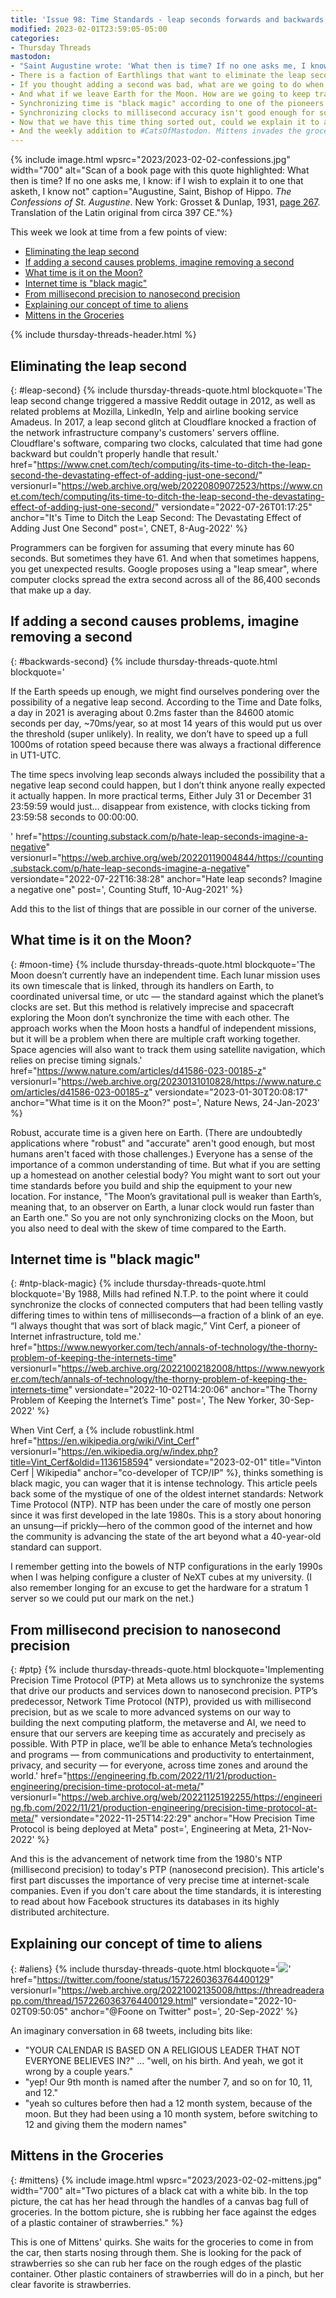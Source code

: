 ```yaml
---
title: 'Issue 98: Time Standards - leap seconds forwards and backwards, moon time, internet time (then and now), and aliens'
modified: 2023-02-01T23:59:05-05:00
categories:
- Thursday Threads
mastodon:
- "Saint Augustine wrote: 'What then is time? If no one asks me, I know: if I wish to explain it to one that asketh, I know not' This week's DLTJ Thursday Threads looks at time standards. https://dltj.org/article/issue-98-time-standards/ 1/7"
- There is a faction of Earthlings that want to eliminate the leap second as a distinct unit of time. Instead, they propose "smearing" that second across an entire day so software developers can avoid having to think about a quirky minute that has 61 seconds. https://dltj.org/article/issue-98-time-standards/#leap-second 2/7
- If you thought adding a second was bad, what are we going to do when we have to remove a second from our clocks to keep solar time in sync with caesium time. https://dltj.org/article/issue-98-time-standards/#backwards-second 3/7
- And what if we leave Earth for the Moon. How are we going to keep track of time there? https://dltj.org/article/issue-98-time-standards/#moon-time 4/7
- Synchronizing time is "black magic" according to one of the pioneers of the internet. Why is it like that? https://dltj.org/article/issue-98-time-standards/#ntp-black-magic 5/7
- Synchronizing clocks to millisecond accuracy isn't good enough for some applications. Read about the move to nanosecond accuracy. https://dltj.org/article/issue-98-time-standards/#ptp 6/7
- Now that we have this time thing sorted out, could we explain it to an alien visitor? Perhaps we don't have time thought through after all. https://dltj.org/article/issue-98-time-standards/#aliens 7/7
- And the weekly addition to #CatsOfMastodon. Mittens invades the groceries looking to rub her face against the strawberry container. bonus/7
---
```

{% include image.html wpsrc="2023/2023-02-02-confessions.jpg" width="700" alt="Scan of a book page with this quote highlighted: What then is time? If no one asks me, I know: if I wish to explain it to one that asketh, I know not" caption="Augustine, Saint, Bishop of Hippo. <cite>The Confessions of St. Augustine</cite>. New York: Grosset & Dunlap, 1931, <a href='https://babel.hathitrust.org/cgi/pt?id=uc1.b3945012&view=1up&seq=281&q1=what+then+is+time'>page 267</a>. Translation of the Latin original from circa 397 CE."%} 

This week we look at time from a few points of view:

- [Eliminating the leap second](https://dltj.org/article/issue-98-time-standards/#leap-second)
- [If adding a second causes problems, imagine removing a second](https://dltj.org/article/issue-98-time-standards/#backwards-second)
- [What time is it on the Moon?](https://dltj.org/article/issue-98-time-standards/#moon-time)
- [Internet time is "black magic"](https://dltj.org/article/issue-98-time-standards/#ntp-black-magic)
- [From millisecond precision to nanosecond precision](https://dltj.org/article/issue-98-time-standards/#ptp)
- [Explaining our concept of time to aliens](https://dltj.org/article/issue-98-time-standards/#aliens)
- [Mittens in the Groceries](https://dltj.org/article/issue-98-time-standards/#mittens)

{% include thursday-threads-header.html %}


## Eliminating the leap second
{: #leap-second}
{% include thursday-threads-quote.html
blockquote='The leap second change triggered a massive Reddit outage in 2012, as well as related problems at Mozilla, LinkedIn, Yelp and airline booking service Amadeus. In 2017, a leap second glitch at Cloudflare knocked a fraction of the network infrastructure company&apos;s customers&apos; servers offline. Cloudflare&apos;s software, comparing two clocks, calculated that time had gone backward but couldn&apos;t properly handle that result.'
href="https://www.cnet.com/tech/computing/its-time-to-ditch-the-leap-second-the-devastating-effect-of-adding-just-one-second/"
versionurl="https://web.archive.org/web/20220809072523/https://www.cnet.com/tech/computing/its-time-to-ditch-the-leap-second-the-devastating-effect-of-adding-just-one-second/"
versiondate="2022-07-26T01:17:25"
anchor="It's Time to Ditch the Leap Second: The Devastating Effect of Adding Just One Second"
post=', CNET, 8-Aug-2022'
%}

Programmers can be forgiven for assuming that every minute has 60 seconds. 
But sometimes they have 61. 
And when that sometimes happens, you get unexpected results. 
Google proposes using a "leap smear", where computer clocks spread the extra second across all of the 86,400 seconds that make up a day. 


## If adding a second causes problems, imagine removing a second
{: #backwards-second}
{% include thursday-threads-quote.html
blockquote='<p>If the Earth speeds up enough, we might find ourselves pondering over the possibility of a negative leap second. According to the Time and Date folks, a day in 2021 is averaging about 0.2ms faster than the 84600 atomic seconds per day, ~70ms/year, so at most 14 years of this would put us over the threshold (super unlikely). In reality, we don’t have to speed up a full 1000ms of rotation speed because there was always a fractional difference in UT1-UTC.</p><p>The time specs involving leap seconds always included the possibility that a negative leap second could happen, but I don’t think anyone really expected it actually happen. In more practical terms, Either July 31 or December 31 23:59:59 would just… disappear from existence, with clocks ticking from 23:59:58 seconds to 00:00:00.</p>'
href="https://counting.substack.com/p/hate-leap-seconds-imagine-a-negative"
versionurl="https://web.archive.org/web/20220119004844/https://counting.substack.com/p/hate-leap-seconds-imagine-a-negative"
versiondate="2022-07-22T16:38:28"
anchor="Hate leap seconds? Imagine a negative one"
post=', Counting Stuff, 10-Aug-2021'
%}

Add this to the list of things that are possible in our corner of the universe.


## What time is it on the Moon?
{: #moon-time}
{% include thursday-threads-quote.html
blockquote='The Moon doesn’t currently have an independent time. Each lunar mission uses its own timescale that is linked, through its handlers on Earth, to coordinated universal time, or utc — the standard against which the planet’s clocks are set. But this method is relatively imprecise and spacecraft exploring the Moon don’t synchronize the time with each other. The approach works when the Moon hosts a handful of independent missions, but it will be a problem when there are multiple craft working together. Space agencies will also want to track them using satellite navigation, which relies on precise timing signals.'
href="https://www.nature.com/articles/d41586-023-00185-z"
versionurl="https://web.archive.org/20230131010828/https://www.nature.com/articles/d41586-023-00185-z"
versiondate="2023-01-30T20:08:17"
anchor="What time is it on the Moon?"
post=', Nature News, 24-Jan-2023'
%}

Robust, accurate time is a given here on Earth. 
(There are undoubtedly applications where "robust" and "accurate" aren't good enough, but most humans aren't faced with those challenges.) 
Everyone has a sense of the importance of a common understanding of time. 
But what if you are setting up a homestead on another celestial body? 
You might want to sort out your time standards before you build and ship the equipment to your new location. 
For instance, "The Moon’s gravitational pull is weaker than Earth’s, meaning that, to an observer on Earth, a lunar clock would run faster than an Earth one."
So you are not only synchronizing clocks on the Moon, but you also need to deal with the skew of time compared to the Earth.


## Internet time is "black magic"
{: #ntp-black-magic}
{% include thursday-threads-quote.html
blockquote='By 1988, Mills had refined N.T.P. to the point where it could synchronize the clocks of connected computers that had been telling vastly differing times to within tens of milliseconds—a fraction of a blink of an eye. “I always thought that was sort of black magic,” Vint Cerf, a pioneer of Internet infrastructure, told me.'
href="https://www.newyorker.com/tech/annals-of-technology/the-thorny-problem-of-keeping-the-internets-time"
versionurl="https://web.archive.org/20221002182008/https://www.newyorker.com/tech/annals-of-technology/the-thorny-problem-of-keeping-the-internets-time"
versiondate="2022-10-02T14:20:06"
anchor="The Thorny Problem of Keeping the Internet’s Time"
post=', The New Yorker, 30-Sep-2022'
%}

When Vint Cerf, a {% include robustlink.html href="https://en.wikipedia.org/wiki/Vint_Cerf" versionurl="https://en.wikipedia.org/w/index.php?title=Vint_Cerf&oldid=1136158594" versiondate="2023-02-01" title="Vinton Cerf | Wikipedia" anchor="co-developer of TCP/IP" %}, thinks something is black magic, you can wager that it is intense technology.
This article peels back some of the mystique of one of the oldest internet standards: Network Time Protocol (NTP). 
NTP has been under the care of mostly one person since it was first developed in the late 1980s. 
This is a story about honoring an unsung—if prickly—hero of the common good of the internet and how the community is advancing the state of the art beyond what a 40-year-old standard can support. 

I remember getting into the bowels of NTP configurations in the early 1990s when I was helping configure a cluster of NeXT cubes at my university. 
(I also remember longing for an excuse to get the hardware for a stratum 1 server so we could put our mark on the net.) 


## From millisecond precision to nanosecond precision
{: #ptp}
{% include thursday-threads-quote.html
blockquote='Implementing Precision Time Protocol (PTP) at Meta allows us to synchronize the systems that drive our products and services down to nanosecond precision. PTP’s predecessor, Network Time Protocol (NTP), provided us with millisecond precision, but as we scale to more advanced systems on our way to building the next computing platform, the metaverse and AI, we need to ensure that our servers are keeping time as accurately and precisely as possible. With PTP in place, we’ll be able to enhance Meta’s technologies and programs — from communications and productivity to entertainment, privacy, and security — for everyone, across time zones and around the world.'
href="https://engineering.fb.com/2022/11/21/production-engineering/precision-time-protocol-at-meta/"
versionurl="https://web.archive.org/web/20221125192255/https://engineering.fb.com/2022/11/21/production-engineering/precision-time-protocol-at-meta/"
versiondate="2022-11-25T14:22:29"
anchor="How Precision Time Protocol is being deployed at Meta"
post=', Engineering at Meta, 21-Nov-2022'
%}

And this is the advancement of network time from the 1980's NTP (millisecond precision) to today's PTP (nanosecond precision). 
This article's first part discusses the importance of very precise time at internet-scale companies. 
Even if you don't care about the time standards, it is interesting to read about how Facebook structures its databases in its highly distributed architecture.


## Explaining our concept of time to aliens
{: #aliens}
{% include thursday-threads-quote.html
blockquote='<replay-web-page replayBase="/assets/js/replayweb/" source="https://dltj.org/wp-content/uploads/2023/2023-02-02-tweet-1572260363764400129.wacz" url="https://oembed.link/https://twitter.com/foone/status/1572260363764400129" embed="replay-with-info" newwindowbase="https://dev.replayweb.page/" style="width: 30rem;  height: 20rem;"></replay-web-page><noscript><img src="https://dltj.org/wp-content/uploads/2023/2023-02-02-tweet-1572260363764400129.png"></noscript>'
href="https://twitter.com/foone/status/1572260363764400129"
versionurl="https://web.archive.org/20221002135008/https://threadreaderapp.com/thread/1572260363764400129.html"
versiondate="2022-10-02T09:50:05"
anchor="@Foone on Twitter"
post=', 20-Sep-2022'
%}
<script src="/assets/js/replayweb/ui.js"></script>

An imaginary conversation in 68 tweets, including bits like:

- "YOUR CALENDAR IS BASED ON A RELIGIOUS LEADER THAT NOT EVERYONE BELIEVES IN?" ... "well, on his birth. And yeah, we got it wrong by a couple years."
- "yep! Our 9th month is named after the number 7, and so on for 10, 11, and 12."
- "yeah so cultures before then had a 12 month system, because of the moon. But they had been using a 10 month system, before switching to 12 and giving them the modern names"


## Mittens in the Groceries
{: #mittens}
{% include image.html wpsrc="2023/2023-02-02-mittens.jpg" width="700" alt="Two pictures of a black cat with a white bib. In the top picture, the cat has her head through the handles of a canvas bag full of groceries. In the bottom picture, she is rubbing her face against the edges of a plastic container of strawberries." %} 

This is one of Mittens' quirks. 
She waits for the groceries to come in from the car, then starts nosing through them. 
She is looking for the pack of strawberries so she can rub her face on the rough edges of the plastic container.
Other plastic containers of strawberries will do in a pinch, but her clear favorite is strawberries.
